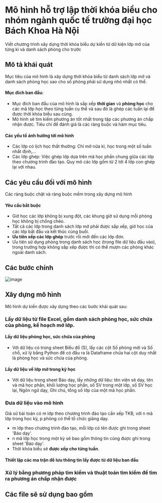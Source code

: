 # Mô hình hỗ trợ lập thời khóa biểu cho nhóm ngành quốc tế trường đại học Bách Khoa Hà Nội

Viết chương trình xây dựng thời khóa biểu dự kiến từ dữ kiện lớp mở của từng kì và danh sách phòng cho trước

## Mô tả khái quát
Mục tiêu của mô hình là xây dựng thời khóa biểu từ danh sách lớp mở và danh sách phòng học sao cho số phòng phải sử dụng nhỏ nhất có thể.

#### Mục đích ban đầu:
- Mục đích ban đầu của mô hình là sắp xếp **thời gian** và **phòng học** cho các mã lớp học theo từng tuần cụ thể và sau đó là ghép các tuần lại để được thời khóa biểu sau cùng.
- Mô hình sẽ tìm kiếm phương án tốt nhất trong tập các phương án chấp nhận được. Tiêu chí để đánh giá là các ràng buộc và hàm mục tiêu.

#### Các yếu tố ảnh hưởng tới mô hình
- Các lớp có lịch học thất thường: Chỉ mở nửa kì, học trong một số tuần nhất định,...
- Các lớp ghép: Việc ghép lớp dựa trên mã học phần chung giữa các lớp theo chương trình đào tạo. Quy mô các lớp gồm từ 2 tới 4 lớp con ghép lại với nhau.

## Các yêu cầu đối với mô hình
Các ràng buộc chặt và ràng buộc mềm trong xây dựng mô hình


#### Yêu cầu bắt buộc
- Giờ học các lớp không bị xung đột, các khung giờ sử dụng mỗi phòng học không bị chồng chéo.
- Tất cả các lớp trong danh sách lớp mở phải được sắp xếp, giờ học của các lớp bắt đầu và kết thúc cùng  buổi.
- **Ưu tiên xếp các lớp ghép** trước rồi mới đến các lớp đơn.
- Ưu tiên sử dụng phòng trong danh sách học (trong file dữ liệu đầu vào), trong trường hợp không sắp xếp được thì có thể mượn các phòng khác ngoài danh sách.

## Các bước chính   

![image](https://user-images.githubusercontent.com/93395558/165380870-0a063fa1-aa65-438d-bfb8-f6cf7d61120c.png)
## Xây dựng mô hình

Mô hình dự kiến được xây dựng theo các bước khái quát sau:
### Lấy dữ liệu từ file Excel, gồm danh sách phòng học, sức chứa của phòng, kế hoạch mở lớp.

#### Lấy dữ liệu phòng học, sức chứa của phòng
- Với dữ liệu có trong sheet Biểu đồ (S), lấy các cột Số phòng mới và Số chỗ, xử lý bằng Python để có đầu ra là Dataframe chứa hai cột duy nhất là phòng học và sức chứa của phòng.

#### Lấy dữ liệu về lớp mở trong kỳ học 
- Với dữ liệu trong sheet Báo dạy, lấy những dữ liệu: tên viện sẽ dạy, tên và mã học phần, khối lượng học phần, số SV trong một lớp, số SV học lại, Ngôn ngữ dạy, Ghi chú, tổng số lớp của một mã học phần.

### Đưa dữ liệu vào mô hình
Giả sử bài toán có m lớp theo chương trình đào tạo cần xếp TKB, với n mã lớp trong học kỳ, p phòng có thể tổ chức giảng dạy.
- m lớp theo chương trình đào tạo, mỗi lớp có tên được ghi trong sheet 'Báo dạy'.
- n mã lớp học trong một kỳ sẽ bao gồm thông tin cũng được ghi trong sheet 'Báo dạy'.
- Thời khóa biểu sẽ **được xếp cho từng tuần**.

#### Thiết lập các ma trận để lưu thông tin lấy được từ dữ liệu ban đầu



### Xử lý bằng phương pháp tìm kiếm và thuật toán tìm kiếm để tìm ra phương án chấp nhận được


## Các file sẽ sử dụng bao gồm


